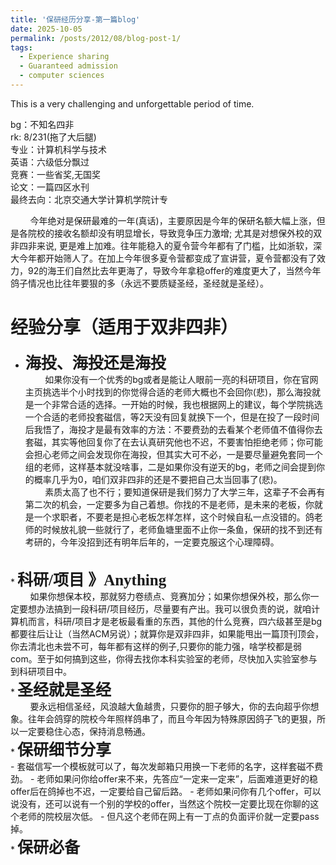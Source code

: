 ```yaml
---
title: '保研经历分享-第一篇blog'
date: 2025-10-05
permalink: /posts/2012/08/blog-post-1/
tags:
  - Experience sharing
  - Guaranteed admission
  - computer sciences
---
```

This is a very challenging and unforgettable period of time.



bg：不知名四非 <br>
rk: 8/231(拖了大后腿) <br>
专业：计算机科学与技术 <br>
英语：六级低分飘过 <br>
竞赛：一些省奖,无国奖 <br>
论文：一篇四区水刊 <br>
最终去向：北京交通大学计算机学院计专 <br>


&nbsp;&nbsp;&nbsp;&nbsp;&nbsp;&nbsp;&nbsp;&nbsp;今年绝对是保研最难的一年(真话)，主要原因是今年的保研名额大幅上涨，但是各院校的接收名额却没有明显增长，导致竞争压力激增; 尤其是对想保外校的双非四非来说, 更是难上加难。往年能稳入的夏令营今年都有了门槛，比如浙软，深大今年都开始筛人了。在加上今年很多夏令营都变成了宣讲营，夏令营都没有了效力，92的海王们自然比去年更海了，导致今年拿稳offer的难度更大了，当然今年鸽子情况也比往年要狠的多（永远不要质疑圣经，圣经就是圣经）。


经验分享（适用于双非四非）
======

* <span style="font-family: 'Microsoft YaHei'; font-size: 25px; font-weight: bold;">海投、海投还是海投</span> <br>
&nbsp;&nbsp;&nbsp;&nbsp;&nbsp;&nbsp;&nbsp;&nbsp;如果你没有一个优秀的bg或者是能让人眼前一亮的科研项目，你在官网主页挑选半个小时找到的你觉得合适的老师大概也不会回你(悲)，那么海投就是一个非常合适的选择。一开始的时候，我也根据网上的建议，每个学院挑选一个合适的老师投套磁信，等2天没有回复就换下一个，但是在投了一段时间后我悟了，海投才是最有效率的方法：不要费劲的去看某个老师值不值得你去套磁，其实等他回复你了在去认真研究他也不迟，不要害怕拒绝老师；你可能会担心老师之间会发现你在海投，但其实大可不必，一是要尽量避免套同一个组的老师，这样基本就没啥事，二是如果你没有逆天的bg，老师之间会提到你的概率几乎为0，咱们双非四非的还是不要把自己太当回事了(悲)。<br>
&nbsp;&nbsp;&nbsp;&nbsp;&nbsp;&nbsp;&nbsp;&nbsp;素质太高了也不行；要知道保研是我们努力了大学三年，这辈子不会再有第二次的机会，一定要多为自己着想。你找的不是老师，是未来的老板，你就是一个求职者，不要老是担心老板怎样怎样，这个时候自私一点没错的。鸽老师的时候放礼貌一些就行了，老师鱼塘里面不止你一条鱼，保研的找不到还有考研的，今年没招到还有明年后年的，一定要克服这个心理障碍。
<br>
* <span style="font-family: 'Microsoft YaHei'; font-size: 25px; font-weight: bold;">科研/项目 》Anything</span> <br>
&nbsp;&nbsp;&nbsp;&nbsp;&nbsp;&nbsp;&nbsp;&nbsp;如果你想保本校，那就努力卷绩点、竞赛加分；如果你想保外校，那么你一定要想办法搞到一段科研/项目经历，尽量要有产出。我可以很负责的说，就咱计算机而言，科研/项目才是老板最看重的东西，其他的什么竞赛，四六级甚至是bg都要往后让让（当然ACM另说）；就算你是双非四非，如果能甩出一篇顶刊顶会，你去清北也未尝不可，每年都有这样的例子,只要你的能力强，啥学校都是弱com。至于如何搞到这些，你得去找你本科实验室的老师，尽快加入实验室参与到科研项目中。
<br>
* <span style="font-family: 'Microsoft YaHei'; font-size: 25px; font-weight: bold;">圣经就是圣经</span> <br>
&nbsp;&nbsp;&nbsp;&nbsp;&nbsp;&nbsp;&nbsp;&nbsp;要永远相信圣经，风浪越大鱼越贵，只要你的胆子够大，你的去向超乎你想象。往年会鸽穿的院校今年照样鸽串了，而且今年因为特殊原因鸽子飞的更狠，所以一定要稳住心态，保持消息畅通。
<br>
* <span style="font-family: 'Microsoft YaHei'; font-size: 25px; font-weight: bold;">保研细节分享</span> <br>
- 套磁信写一个模板就可以了，每次发邮箱只用换一下老师的名字，这样套磁不费劲。
- 老师如果问你给offer来不来，先答应“一定来一定来”，后面难道更好的稳offer后在鸽掉也不迟，一定要给自己留后路。
- 老师如果问你有几个offer，可以说没有，还可以说有一个别的学校的offer，当然这个院校一定要比现在你聊的这个老师的院校层次低。
- 但凡这个老师在网上有一丁点的负面评价就一定要pass掉。
<br>
* <span style="font-family: 'Microsoft YaHei'; font-size: 25px; font-weight: bold;">保研必备</span> <br>

<br>

